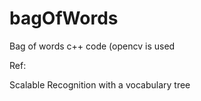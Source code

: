 # bagOfWords
Bag of words c++ code (opencv is used

Ref:

Scalable Recognition with a vocabulary tree
